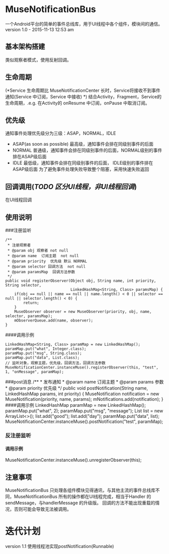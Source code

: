 # MuseNotificationBus
一个Android平台的简单的事件总线库，用于UI线程中各个组件，模块间的通信。
version 1.0 - 2015-11-13 12:53 am
## 基本架构搭建
类似观察者模式，使用反射回调。

## 生命周期
(*Service 生命周期比 MuseNotificationCenter 长时，Service将接收不到事件通知(Service 中订阅，Service 中接收) *)
结合Activity，Fragment，Service的生命周期，.e.g. 在Activity的 onResume 中订阅，onPause 中取消订阅。

## 优先级
通知事件处理优先级分为三级：ASAP，NORMAL，IDLE
* ASAP(as soon as possible) 最高级，通知事件会排在同级别事件的后面
* NORMAL 普通级，通知事件会排在同级别事件的后面，NORMAL级别的事件排在ASAP级后面
* IDLE 最低级，通知事件会排在同级别事件的后面， IDLE级别的事件排在ASAP级后面
为了避免事件处理失败导致整个阻塞，采用快速失败返回

## 回调调用(*TODO 区分UI线程，非UI线程回调*)
在UI线程回调

## 使用说明
###注册监听
    
    /**
     * 注册观察者
     * @param obj 观察者 not null
     * @param name  订阅主题  not null
     * @param priority  优先级 默认 NORMAL
     * @param selector 回调方法  not null
     * @param paramsMap  回调方法参数
     */
    public void registerObserver(Object obj, String name, int priority, String selector,
                                 LinkedHashMap<String, Class> paramsMap) {
        if(obj == null || name == null || name.length() < 0 || selector == null || selector.length() < 0) {
            return;
        }
        MuseObserver observer = new MuseObserver(priority, obj, name, selector, paramsMap);
        mObserverQueue.add(name, observer);
    }
    
####调用示例


    LinkedHashMap<String, Class> paramMap = new LinkedHashMap();
    paramMap.put("what", Integer.class);
    paramMap.put("msg", String.class);
    paramMap.put("data", List.class);
    // 监听对象，观察主题，优先级，回调方法，回调方法参数
    MuseNotificationCenter.instanceMuse().registerObserver(this, "test", 1, "onMessage", paramMap);

###post消息
    /**
     * 发布通知
     * @param name  订阅主题
     * @param params  参数
     * @param priority   优先级
     */
    public void postNotification(String name, LinkedHashMap params, int priority) {
        MuseNotification notification = new MuseNotification(priority, name, params);
        mNotifications.add(notification);
    }
####调用示例
    LinkedHashMap paramMap = new LinkedHashMap();
    paramMap.put("what", 2);
    paramMap.put("msg", "message");
    List list = new ArrayList<>();
    list.add("good");
    list.add("day");
    paramMap.put("data", list);
    MuseNotificationCenter.instanceMuse().postNotification("test", paramMap);
### 反注册监听
#### 调用示例
MuseNotificationCenter.instanceMuse().unregisterObserver(this);

## 注意事项
MuseNotificationBus 只处理各组件模块见得通讯，与其他主流的事件总线库不同，MuseNotificationBus 所有的操作都在UI线程完成，相当于Handler 的sendMessage，与handlerMessage 的升级版。
回调的方法不能出现重载的情况，否则可能会导致无法被调用。

# 迭代计划
version 1.1
使用线程池实现postNotification(Runnable)

